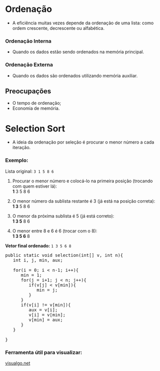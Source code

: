 #  Ordenação

- A eficiência muitas vezes depende da ordenação de uma lista: como ordem crescente, decrescente ou alfabética.

### Ordenação Interna
- Quando os dados estão sendo ordenados na memória principal.

### Ordenação Externa
- Quando os dados são ordenados utilizando memória auxiliar.

## Preocupações

- O tempo de ordenação;
- Economia de memória.

# Selection Sort

- A ideia da ordenação por seleção é procurar o menor número a cada iteração.

### Exemplo:

Lista original: `3 1 5 8 6`

1. Procurar o menor número e colocá-lo na primeira posição (trocando com quem estiver lá):  
   **1** 3 5 8 6

2. O menor número da sublista restante é 3 (já está na posição correta):  
   **1 3** 5 8 6

3. O menor da próxima sublista é 5 (já está correto):  
   **1 3 5** 8 6

4. O menor entre 8 e 6 é 6 (trocar com o 8):  
   **1 3 5 6** 8

**Vetor final ordenado:** `1 3 5 6 8`

<pre>public static void selection(int[] v, int n){
   int i, j, min, aux;

   for(i = 0; i < n-1; i++){
      min = 1;
      for(j = i+1; j < n; j++){
         if(v[j] < v[min]){
            min = j;
         }           
      }
      if(v[i] != v[min]){
         aux = v[i];
         v[i] = v[min];
         v[min] = aux;
      }
   }
                   
}</pre>

### Ferramenta útil para visualizar:
[visualgo.net](https://visualgo.net)
